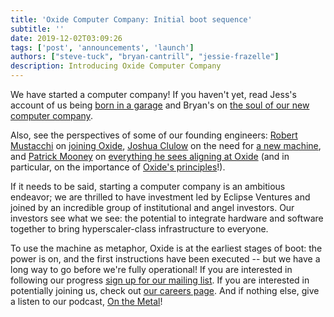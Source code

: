```yaml
---
title: 'Oxide Computer Company: Initial boot sequence'
subtitle: ''
date: 2019-12-02T03:09:26
tags: ['post', 'announcements', 'launch']
authors: ["steve-tuck", "bryan-cantrill", "jessie-frazelle"]
description: Introducing Oxide Computer Company
---
```


We have started a computer company!  If you haven't yet, read Jess's account of us being <a href="https://blog.jessfraz.com/post/born-in-a-garage/">born in a garage</a> and Bryan's on <a href="http://dtrace.org/blogs/bmc/?p=1086">the soul of our new computer company</a>.  

<!--more-->

Also, see the perspectives of some of our founding engineers: <a href="https://twitter.com/rmustacc">Robert Mustacchi</a> on <a href="https://fingolfin.org/blog/20191202/oxide.html">joining Oxide</a>, <a href="https://twitter.com/jmclulow">Joshua Clulow</a> on the need for <a href="https://sysmgr.org/blog/2019/12/02/a-new-machine/">a new machine</a>, and <a href="https://twitter.com/pfmooney">Patrick Mooney</a> on <a href="https://www.pfmooney.com/post/2019-12-02-the-new-thing/">everything he sees aligning at Oxide</a> (and in particular, on the importance of <a href="https://oxide.computer/principles">Oxide's principles</a>!).

If it needs to be said, starting a computer company is an ambitious endeavor; we are thrilled to have investment led by Eclipse Ventures and joined by an incredible group of institutional and angel investors.  Our investors see what we see:  the potential to integrate hardware and software together to bring hyperscaler-class infrastructure to everyone.

To use the machine as metaphor, Oxide is at the earliest stages of boot: the power is on, and the first instructions have been executed -- but we have a long way to go before we're fully operational! If you are interested in following our progress <a href="https://oxidecomputer.us20.list-manage.com/subscribe?u=e46acf89cdf1f5bddf3136473&id=8a6d823488">sign up for our mailing list</a>.  If you are interested in potentially joining us, check out <a href="https://oxide.computer/careers">our careers page</a>. And if nothing else, give a listen to our podcast, <a href="https://onthemetal.fm">On the Metal</a>!
